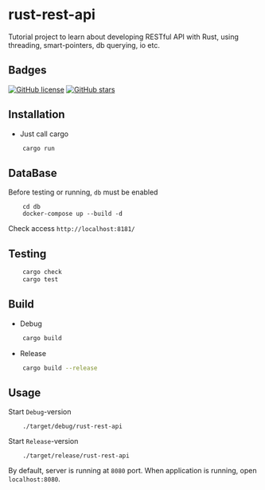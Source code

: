 # rust-rest-api
Tutorial project to learn about developing RESTful API with Rust, using threading, smart-pointers, db querying, io etc.

## Badges
[![GitHub license](https://img.shields.io/github/license/c0de4un/rust-rest-api)](https://github.com/c0de4un/rust-rest-api/blob/main/LICENSE)
[![GitHub stars](https://img.shields.io/github/stars/c0de4un/rust-rest-api)](https://github.com/c0de4un/rust-rest-api/stargazers)

## Installation
* Just call cargo
```sh
    cargo run
```

## DataBase
Before testing or running, `db` must be enabled
```
    cd db
    docker-compose up --build -d
```
Check access `http://localhost:8181/`

## Testing
```sh
    cargo check
    cargo test
```

## Build
* Debug
```sh
    cargo build
```
* Release
```sh
    cargo build --release
```

## Usage
Start `Debug`-version
```
    ./target/debug/rust-rest-api
```

Start `Release`-version
```
    ./target/release/rust-rest-api
```

By default, server is running at `8080` port.
When application is running, open `localhost:8080`.
